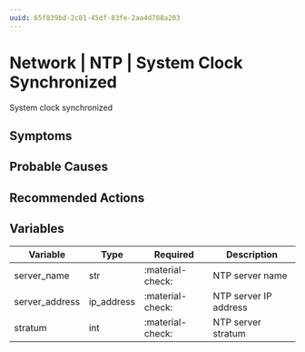 ```yaml
---
uuid: 65f839bd-2c81-45df-83fe-2aa4d788a203
---
```

# Network | NTP | System Clock Synchronized

System clock synchronized

## Symptoms

## Probable Causes

## Recommended Actions

## Variables

Variable | Type | Required | Description
--- | --- | --- | ---
server_name | str | :material-check: | NTP server name
server_address | ip_address | :material-check: | NTP server IP address
stratum | int | :material-check: | NTP server stratum
